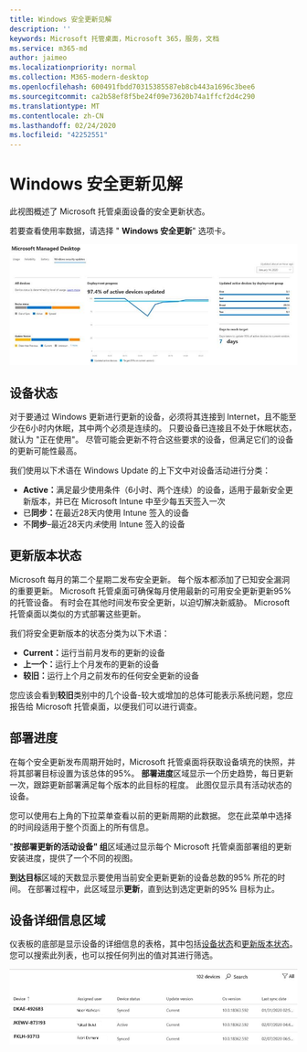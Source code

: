 ```yaml
---
title: Windows 安全更新见解
description: ''
keywords: Microsoft 托管桌面，Microsoft 365，服务，文档
ms.service: m365-md
author: jaimeo
ms.localizationpriority: normal
ms.collection: M365-modern-desktop
ms.openlocfilehash: 600491fbdd70315385587eb8cb443a1696c3bee6
ms.sourcegitcommit: ca2b58ef8f5be24f09e73620b74a1ffcf2d4c290
ms.translationtype: MT
ms.contentlocale: zh-CN
ms.lasthandoff: 02/24/2020
ms.locfileid: "42252551"
---
```

# <a name="windows-security-update-insights"></a>Windows 安全更新见解
此视图概述了 Microsoft 托管桌面设备的安全更新状态。 

若要查看使用率数据，请选择 " <strong>Windows 安全更新</strong>" 选项卡。

![Windows 安全更新窗格：设备状态的条形图和更新版本在左栏中，在一段时间内更新部署进度（中间列）和按部署组排列的活动设备百分比，以及达到95% 部署所需的天数右列中的目标。](../../media/update-insights.jpg)

## <a name="device-status"></a>设备状态

对于要通过 Windows 更新进行更新的设备，必须将其连接到 Internet，且不能至少在6小时内休眠，其中两个必须是连续的。 只要设备已连接且不处于休眠状态，就认为 "正在使用"。 尽管可能会更新不符合这些要求的设备，但满足它们的设备的更新可能性最高。 

我们使用以下术语在 Windows Update 的上下文中对设备活动进行分类：

- <strong>Active：</strong>满足最少使用条件（6小时、两个连续）的设备，适用于最新安全更新版本，并已在 Microsoft Intune 中至少每五天签入一次
- 已<strong>同步：</strong>在最近28天内使用 Intune 签入的设备
- 不<strong>同步</strong>–最近28天内<i>未</i>使用 Intune 签入的设备




## <a name="update-version-status"></a>更新版本状态

Microsoft 每月的第二个星期二发布安全更新。 每个版本都添加了已知安全漏洞的重要更新。 Microsoft 托管桌面可确保每月使用最新的可用安全更新更新95% 的托管设备。 有时会在其他时间发布安全更新，以迫切解决新威胁。 Microsoft 托管桌面以类似的方式部署这些更新。

我们将安全更新版本的状态分类为以下术语：

- <strong>Current：</strong>运行当前月发布的更新的设备
- <strong>上一个：</strong>运行上个月发布的更新的设备
- <strong>较旧：</strong>运行上个月之前发布的任何安全更新的设备

您应该会看到<strong>较旧</strong>类别中的几个设备-较大或增加的总体可能表示系统问题，您应报告给 Microsoft 托管桌面，以便我们可以进行调查。


## <a name="deployment-progress"></a>部署进度

在每个安全更新发布周期开始时，Microsoft 托管桌面将获取设备填充的快照，并将其部署目标设置为该总体的95%。 <strong>部署进度</strong>区域显示一个历史趋势，每日更新一次，跟踪更新部署满足每个版本的此目标的程度。 此图仅显示具有活动状态的设备。

您可以使用右上角的下拉菜单查看以前的更新周期的此数据。 您在此菜单中选择的时间段适用于整个页面上的所有信息。

"<strong>按部署更新的活动设备" 组</strong>区域通过显示每个 Microsoft 托管桌面部署组的更新安装进度，提供了一个不同的视图。

<strong>到达目标</strong>区域的天数显示要使用当前安全更新更新的设备总数的95% 所花的时间。 在部署过程中，此区域显示<strong>更新</strong>，直到达到选定更新的95% 目标为止。

## <a name="device-details-area"></a>设备详细信息区域

仪表板的底部是显示设备的详细信息的表格，其中包括[设备状态](#device-status)和[更新版本状态](#update-version-status)。 您可以搜索此列表，也可以按任何列出的值对其进行筛选。


![显示设备名称、分配的用户、设备状态、更新版本、操作系统版本以及设备上次同步日期的列的设备详细信息表。](../../media/security-update-insights-device-table-sterile.png)